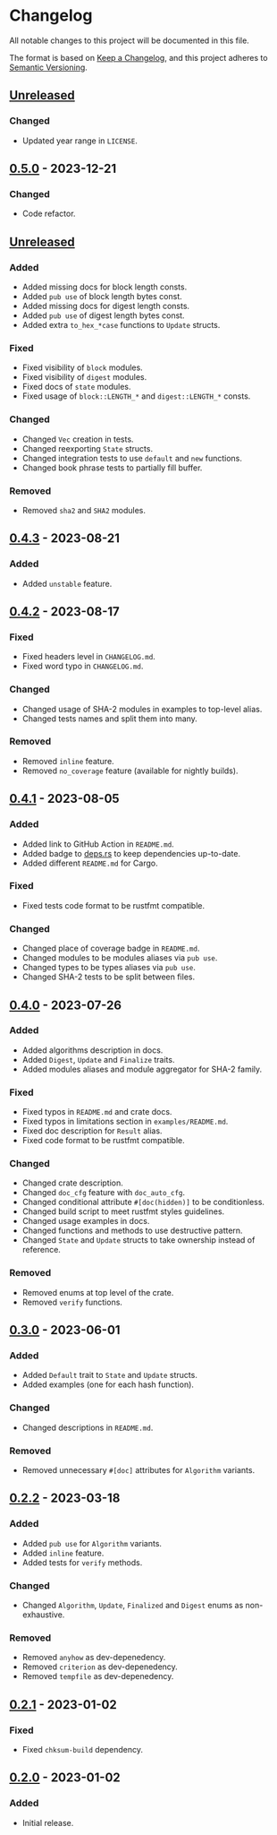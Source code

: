 # Changelog

All notable changes to this project will be documented in this file.

The format is based on [Keep a Changelog](https://keepachangelog.com/en/1.0.0/),
and this project adheres to [Semantic Versioning](https://semver.org/spec/v2.0.0.html).

## [Unreleased]

### Changed

- Updated year range in `LICENSE`.

## [0.5.0] - 2023-12-21

### Changed

- Code refactor.

## [Unreleased](https://github.com/chksum-rs/hash/compare/v0.4.3...9224d17)

### Added

- Added missing docs for block length consts.
- Added `pub use` of block length bytes const.
- Added missing docs for digest length consts.
- Added `pub use` of digest length bytes const.
- Added extra `to_hex_*case` functions to `Update` structs.

### Fixed

- Fixed visibility of `block` modules.
- Fixed visibility of `digest` modules.
- Fixed docs of `state` modules.
- Fixed usage of `block::LENGTH_*` and `digest::LENGTH_*` consts.

### Changed

- Changed `Vec` creation in tests.
- Changed reexporting `State` structs.
- Changed integration tests to use `default` and `new` functions.
- Changed book phrase tests to partially fill buffer.

### Removed

- Removed `sha2` and `SHA2` modules.

## [0.4.3] - 2023-08-21

### Added

- Added `unstable` feature.

## [0.4.2] - 2023-08-17

### Fixed

- Fixed headers level in `CHANGELOG.md`.
- Fixed word typo in `CHANGELOG.md`.

### Changed

- Changed usage of SHA-2 modules in examples to top-level alias.
- Changed tests names and split them into many.

### Removed

- Removed `inline` feature.
- Removed `no_coverage` feature (available for nightly builds).

## [0.4.1] - 2023-08-05

### Added

- Added link to GitHub Action in `README.md`.
- Added badge to [deps.rs](https://deps.rs/) to keep dependencies up-to-date.
- Added different `README.md` for Cargo.

### Fixed

- Fixed tests code format to be rustfmt compatible.

### Changed

- Changed place of coverage badge in `README.md`.
- Changed modules to be modules aliases via `pub use`.
- Changed types to be types aliases via `pub use`.
- Changed SHA-2 tests to be split between files.

## [0.4.0] - 2023-07-26

### Added

- Added algorithms description in docs.
- Added `Digest`, `Update` and `Finalize` traits.
- Added modules aliases and module aggregator for SHA-2 family.

### Fixed

- Fixed typos in `README.md` and crate docs.
- Fixed typos in limitations section in `examples/README.md`.
- Fixed doc description for `Result` alias.
- Fixed code format to be rustfmt compatible.

### Changed

- Changed crate description.
- Changed `doc_cfg` feature with `doc_auto_cfg`.
- Changed conditional attribute `#[doc(hidden)]` to be conditionless.
- Changed build script to meet rustfmt styles guidelines.
- Changed usage examples in docs.
- Changed functions and methods to use destructive pattern.
- Changed `State` and `Update` structs to take ownership instead of reference.

### Removed

- Removed enums at top level of the crate.
- Removed `verify` functions.

## [0.3.0] - 2023-06-01

### Added

- Added `Default` trait to `State` and `Update` structs.
- Added examples (one for each hash function).

### Changed

- Changed descriptions in `README.md`.

### Removed

- Removed unnecessary `#[doc]` attributes for `Algorithm` variants.

## [0.2.2] - 2023-03-18

### Added

- Added `pub use` for `Algorithm` variants.
- Added `inline` feature.
- Added tests for `verify` methods.

### Changed

- Changed `Algorithm`, `Update`, `Finalized` and `Digest` enums as non-exhaustive.

### Removed

- Removed `anyhow` as dev-depenedency.
- Removed `criterion` as dev-depenedency.
- Removed `tempfile` as dev-depenedency.

## [0.2.1] - 2023-01-02

### Fixed

- Fixed `chksum-build` dependency.

## [0.2.0] - 2023-01-02

### Added

- Initial release.

[Unreleased]: https://github.com/chksum-rs/hash/compare/v0.5.0..HEAD
[0.5.0]: https://github.com/chksum-rs/hash/releases/tag/v0.5.0
[0.4.3]: https://github.com/chksum-rs/hash/compare/v0.4.2...v0.4.3
[0.4.2]: https://github.com/chksum-rs/hash/compare/v0.4.1...v0.4.2
[0.4.1]: https://github.com/chksum-rs/hash/compare/v0.4.0...v0.4.1
[0.4.0]: https://github.com/chksum-rs/hash/compare/v0.3.0...v0.4.0
[0.3.0]: https://github.com/chksum-rs/hash/compare/v0.2.2...v0.3.0
[0.2.2]: https://github.com/chksum-rs/hash/compare/v0.2.1...v0.2.2
[0.2.1]: https://github.com/chksum-rs/hash/compare/v0.2.0...v0.2.1
[0.2.0]: https://github.com/chksum-rs/hash/releases/tag/v0.2.0

